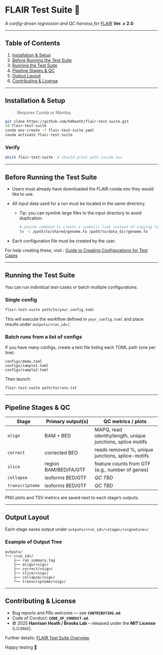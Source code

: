 # FLAIR Test Suite 🧪

*A config-driven regression and QC harness for*
[FLAIR](https://github.com/BrooksLabUCSC/flair) **Ver. ≥ 2.0**

---

## Table of Contents

1. [Installation & Setup](#installation--setup-single-step-conda--pip)
2. [Before Running the Test Suite](#before-running-the-test-suite)
3. [Running the Test Suite](#running-the-test-suite)
4. [Pipeline Stages & QC](#pipeline-stages--qc)
5. [Output Layout](#output-layout)
6. [Contributing & License](#contributing--license)

---

## Installation & Setup

> Requires Conda or Mamba.

```bash
git clone https://github.com/hdheath/flair-test-suite.git
cd flair-test-suite
conda env create -f flair-test-suite.yaml
conda activate flair-test-suite
```

### Verify

```bash
which flair-test-suite  # should print path inside env
```

---

## Before Running the Test Suite

* Users must already have downloaded the FLAIR conda env they would like to use.
* All input data used for a run must be located in the same directory.

  * Tip: you can symlink large files to the input directory to avoid duplication.

    ```bash
    # pseudo command to create a symbolic link instead of copying large files
    ln -s /path/to/shared/genome.fa /path/to/data_dir/genome.fa
    ```
* Each configuration file must be created by the user.

For help creating these, visit : 
[Guide to Creating Configurations for Test Cases](docs/configurations.md)

---

## Running the Test Suite

You can run individual test-cases or batch multiple configurations.

### Single config

```bash
flair-test-suite path/to/your_config.toml
```

This will execute the workflow defined in `your_config.toml` and place results under `outputs/<run_id>/`.

### Batch runs from a list of configs

If you have many configs, create a text file listing each TOML path (one per line):

```text
configs/demo.toml
configs/sample1.toml
configs/sample2.toml
```

Then launch:

```bash
flair-test-suite path/to/runs.txt
```

---

## Pipeline Stages & QC

| Stage           | Primary output(s)     | QC metrics / plots                                          |
| --------------- | --------------------- | ----------------------------------------------------------- |
| `align`         | BAM + BED             | MAPQ, read identity/length, unique junctions, splice motifs |
| `correct`       | corrected BED         | reads removed %, unique junctions, splice-motifs            |
| `slice`         | region BAM/BED/FA/GTF | feature counts from GTF (e.g., number of genes)             |
| `collapse`      | isoforms BED/GTF      | *QC TBD*                                                    |
| `transcriptome` | isoforms BED/GTF      | *QC TBD*                                                    |

PNG plots and TSV metrics are saved next to each stage’s outputs.

---

## Output Layout

Each stage saves output under `outputs/<run_id>/<stage>/<signature>/`

### Example of Output Tree

```plaintext
outputs/
└── <run_id>/
    ├── run_summary.log
    ├── align/<sig>/
    ├── correct/<sig>/
    ├── slice/<sig>/
    ├── collapse/<sig>/
    └── transcriptome/<sig>/
```

---

## Contributing & License

* Bug reports and PRs welcome — see **`CONTRIBUTING.md`**.
* Code of Conduct: **`CODE_OF_CONDUCT.md`**.
* © 2025 **Harrison Heath / Brooks Lab** – released under the **MIT License** (`LICENSE`).

Further details: [FLAIR Test Suite Overview](docs/overview.md)

Happy testing 🚀

